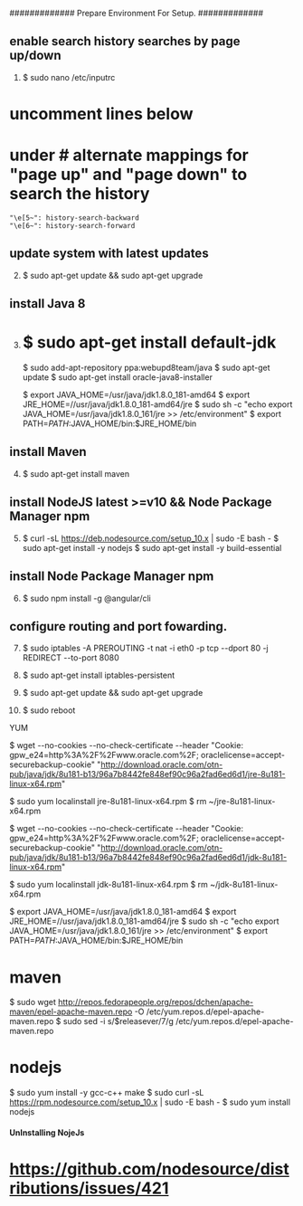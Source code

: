 #############    Prepare Environment For Setup.    #############

## enable search history searches by page up/down
1.  $ sudo nano /etc/inputrc
# uncomment lines below
# under	# alternate mappings for "page up" and "page down" to search the history
 	"\e[5~": history-search-backward
 	"\e[6~": history-search-forward

## update system with latest updates
2.  $ sudo apt-get update && sudo apt-get upgrade

## install Java 8
3.  # $ sudo apt-get install default-jdk
    $ sudo add-apt-repository ppa:webupd8team/java
    $ sudo apt-get update
    $ sudo apt-get install oracle-java8-installer

    $ export JAVA_HOME=/usr/java/jdk1.8.0_181-amd64
    $ export JRE_HOME=//usr/java/jdk1.8.0_181-amd64/jre
    $ sudo sh -c "echo export JAVA_HOME=/usr/java/jdk1.8.0_161/jre >> /etc/environment"
    $ export PATH=$PATH:$JAVA_HOME/bin:$JRE_HOME/bin

## install Maven
4.  $ sudo apt-get install maven

## install NodeJS latest >=v10 && Node Package Manager npm
5.  $ curl -sL https://deb.nodesource.com/setup_10.x | sudo -E bash -
    $ sudo apt-get install -y nodejs
    $ sudo apt-get install -y build-essential

## install Node Package Manager npm
6.  $ sudo npm install -g @angular/cli

## configure routing and port fowarding.
7.  $ sudo iptables -A PREROUTING -t nat -i eth0 -p tcp --dport 80 -j REDIRECT --to-port 8080
8.  $ sudo apt-get install iptables-persistent

9.  $ sudo apt-get update && sudo apt-get upgrade
10. $ sudo reboot


YUM

$ wget --no-cookies --no-check-certificate --header "Cookie: gpw_e24=http%3A%2F%2Fwww.oracle.com%2F; oraclelicense=accept-securebackup-cookie" "http://download.oracle.com/otn-pub/java/jdk/8u181-b13/96a7b8442fe848ef90c96a2fad6ed6d1/jre-8u181-linux-x64.rpm"

$ sudo yum localinstall jre-8u181-linux-x64.rpm
$ rm ~/jre-8u181-linux-x64.rpm


$ wget --no-cookies --no-check-certificate --header "Cookie: gpw_e24=http%3A%2F%2Fwww.oracle.com%2F; oraclelicense=accept-securebackup-cookie" "http://download.oracle.com/otn-pub/java/jdk/8u181-b13/96a7b8442fe848ef90c96a2fad6ed6d1/jdk-8u181-linux-x64.rpm"

$ sudo yum localinstall jdk-8u181-linux-x64.rpm
$ rm ~/jdk-8u181-linux-x64.rpm

$ export JAVA_HOME=/usr/java/jdk1.8.0_181-amd64
$ export JRE_HOME=//usr/java/jdk1.8.0_181-amd64/jre
$ sudo sh -c "echo export JAVA_HOME=/usr/java/jdk1.8.0_161/jre >> /etc/environment"
$ export PATH=$PATH:$JAVA_HOME/bin:$JRE_HOME/bin

# maven
$ sudo wget http://repos.fedorapeople.org/repos/dchen/apache-maven/epel-apache-maven.repo -O /etc/yum.repos.d/epel-apache-maven.repo
$ sudo sed -i s/\$releasever/7/g /etc/yum.repos.d/epel-apache-maven.repo

# nodejs
$ sudo yum install -y gcc-c++ make
$ sudo curl -sL https://rpm.nodesource.com/setup_10.x | sudo -E bash -
$ sudo yum install nodejs



#### UnInstalling NojeJs  #######
# https://github.com/nodesource/distributions/issues/421 #







